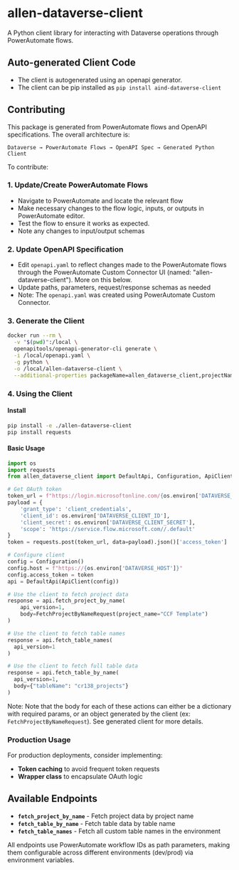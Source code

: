 # allen-dataverse-client

A Python client library for interacting with Dataverse operations through PowerAutomate flows.

## Auto-generated Client Code
- The client is autogenerated using an openapi generator.
- The client can be pip installed as `pip install aind-dataverse-client`

## Contributing

This package is generated from PowerAutomate flows and OpenAPI specifications. The overall architecture is: 

```
Dataverse → PowerAutomate Flows → OpenAPI Spec → Generated Python Client
```

To contribute: 

### 1. Update/Create PowerAutomate Flows

- Navigate to PowerAutomate and locate the relevant flow
- Make necessary changes to the flow logic, inputs, or outputs in PowerAutomate editor. 
- Test the flow to ensure it works as expected.
- Note any changes to input/output schemas

### 2. Update OpenAPI Specification

- Edit `openapi.yaml` to reflect changes made to the PowerAutomate flows through the PowerAutomate Custom Connector UI (named: "allen-dataverse-client"). More on this below.
- Update paths, parameters, request/response schemas as needed
- Note: The `openapi.yaml` was created using PowerAutomate Custom Connector.

### 3. Generate the Client
```bash
docker run --rm \
  -v "$(pwd)":/local \
  openapitools/openapi-generator-cli generate \
  -i /local/openapi.yaml \
  -g python \
  -o /local/allen-dataverse-client \
  --additional-properties packageName=allen_dataverse_client,projectName=allen-dataverse-client
```

### 4. Using the Client

#### Install
```bash
pip install -e ./allen-dataverse-client
pip install requests
```

#### Basic Usage
```python
import os
import requests
from allen_dataverse_client import DefaultApi, Configuration, ApiClient, FetchProjectByNameRequest

# Get OAuth token
token_url = f"https://login.microsoftonline.com/{os.environ['DATAVERSE_TENANT_ID']}/oauth2/v2.0/token"
payload = {
    'grant_type': 'client_credentials',
    'client_id': os.environ['DATAVERSE_CLIENT_ID'],
    'client_secret': os.environ['DATAVERSE_CLIENT_SECRET'],
    'scope': 'https://service.flow.microsoft.com//.default'
}
token = requests.post(token_url, data=payload).json()['access_token']

# Configure client
config = Configuration()
config.host = f"https://{os.environ['DATAVERSE_HOST']}"
config.access_token = token
api = DefaultApi(ApiClient(config))

# Use the client to fetch project data
response = api.fetch_project_by_name(
    api_version=1,
    body=FetchProjectByNameRequest(project_name="CCF Template")
)

# Use the client to fetch table names
response = api.fetch_table_names(
  api_version=1
)

# Use the client to fetch full table data
response = api.fetch_table_by_name(
  api_version=1,
  body={"tableName": "cr138_projects"}
)

```
Note: Note that the body for each of these actions can either be a dictionary with required params, or an object generated by the client (ex: `FetchProjectByNameRequest`). See generated client for more details. 

### Production Usage

For production deployments, consider implementing:
- **Token caching** to avoid frequent token requests
- **Wrapper class** to encapsulate OAuth logic

## Available Endpoints

- **`fetch_project_by_name`** - Fetch project data by project name
- **`fetch_table_by_name`** - Fetch table data by table name  
- **`fetch_table_names`** - Fetch all custom table names in the environment

All endpoints use PowerAutomate workflow IDs as path parameters, making them configurable across different environments (dev/prod) via environment variables.

